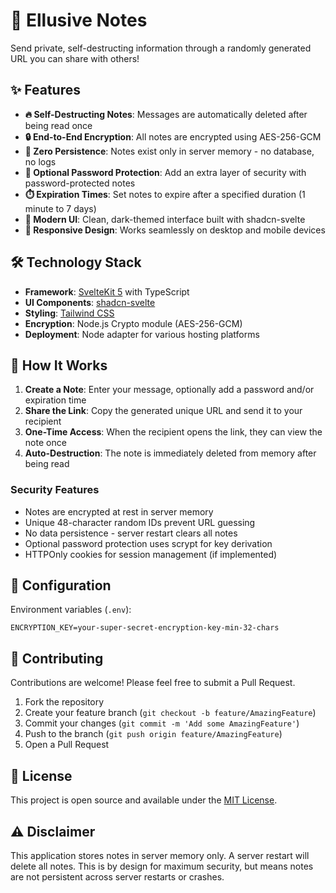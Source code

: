 # 🔐 Ellusive Notes

Send private, self-destructing information through a randomly generated URL you can share with others!

## ✨ Features

- **🔥 Self-Destructing Notes**: Messages are automatically deleted after being read once
- **🔒 End-to-End Encryption**: All notes are encrypted using AES-256-GCM
- **💾 Zero Persistence**: Notes exist only in server memory - no database, no logs
- **🔑 Optional Password Protection**: Add an extra layer of security with password-protected notes
- **⏱️ Expiration Times**: Set notes to expire after a specified duration (1 minute to 7 days)
- **🎨 Modern UI**: Clean, dark-themed interface built with shadcn-svelte
- **📱 Responsive Design**: Works seamlessly on desktop and mobile devices

## 🛠️ Technology Stack

- **Framework**: [SvelteKit 5](https://kit.svelte.dev/) with TypeScript
- **UI Components**: [shadcn-svelte](https://www.shadcn-svelte.com/)
- **Styling**: [Tailwind CSS](https://tailwindcss.com/)
- **Encryption**: Node.js Crypto module (AES-256-GCM)
- **Deployment**: Node adapter for various hosting platforms

## 📖 How It Works

1. **Create a Note**: Enter your message, optionally add a password and/or expiration time
2. **Share the Link**: Copy the generated unique URL and send it to your recipient
3. **One-Time Access**: When the recipient opens the link, they can view the note once
4. **Auto-Destruction**: The note is immediately deleted from memory after being read

### Security Features

- Notes are encrypted at rest in server memory
- Unique 48-character random IDs prevent URL guessing
- No data persistence - server restart clears all notes
- Optional password protection uses scrypt for key derivation
- HTTPOnly cookies for session management (if implemented)

## 🔧 Configuration

Environment variables (`.env`):

```env
ENCRYPTION_KEY=your-super-secret-encryption-key-min-32-chars
```

## 🤝 Contributing

Contributions are welcome! Please feel free to submit a Pull Request.

1. Fork the repository
2. Create your feature branch (`git checkout -b feature/AmazingFeature`)
3. Commit your changes (`git commit -m 'Add some AmazingFeature'`)
4. Push to the branch (`git push origin feature/AmazingFeature`)
5. Open a Pull Request

## 📄 License

This project is open source and available under the [MIT License](LICENSE).

## ⚠️ Disclaimer

This application stores notes in server memory only. A server restart will delete all notes. This is by design for maximum security, but means notes are not persistent across server restarts or crashes.
